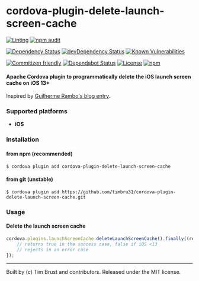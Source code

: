# cordova-plugin-delete-launch-screen-cache

[![Linting](https://github.com/timbru31/cordova-plugin-delete-launch-screen-cache/workflows/Linting/badge.svg)](https://github.com/timbru31/cordova-plugin-delete-launch-screen-cache/actions?query=workflow%3ALinting)
[![npm audit](https://github.com/timbru31/cordova-plugin-delete-launch-screen-cache/workflows/Security/badge.svg)](https://github.com/timbru31/cordova-plugin-delete-launch-screen-cache/actions?query=workflow%3ASecurity)

[![Dependency Status](https://david-dm.org/timbru31/cordova-plugin-delete-launch-screen-cache.svg)](https://david-dm.org/timbru31/cordova-plugin-delete-launch-screen-cache)
[![devDependency Status](https://david-dm.org/timbru31/cordova-plugin-delete-launch-screen-cache/dev-status.svg)](https://david-dm.org/timbru31/cordova-plugin-delete-launch-screen-cache#info=devDependencies)
[![Known Vulnerabilities](https://snyk.io/test/github/timbru31/cordova-plugin-delete-launch-screen-cache/badge.svg)](https://snyk.io/test/github/timbru31/cordova-plugin-delete-launch-screen-cache)

[![Commitizen friendly](https://img.shields.io/badge/commitizen-friendly-brightgreen.svg)](https://commitizen.github.io/cz-cli/)
[![Dependabot Status](https://api.dependabot.com/badges/status?host=github&repo=timbru31/cordova-plugin-delete-launch-screen-cache)](https://dependabot.com)
[![License](https://img.shields.io/badge/License-MIT-blue.svg)](LICENSE)
[![npm](https://img.shields.io/npm/v/cordova-plugin-delete-launch-screen-cache.svg)](https://www.npmjs.com/package/cordova-plugin-delete-launch-screen-cache)

#### Apache Cordova plugin to programmatically delete the iOS launch screen cache on iOS 13+

Inspired by [Guilherme Rambo's blog entry](https://rambo.codes/posts/2019-12-09-clearing-your-apps-launch-screen-cache-on-ios).

### Supported platforms

-   **iOS**

### Installation

#### from npm (recommended)

`$ cordova plugin add cordova-plugin-delete-launch-screen-cache`

#### from git (unstable)

`$ cordova plugin add https://github.com/timbru31/cordova-plugin-delete-launch-screen-cache.git`

### Usage

#### Delete the launch screen cache

```js
cordova.plugins.launchScreenCache.deleteLaunchScreenCache().finally((result) => {
    // returns true in the success case, false if iOS <13
    // rejects in an error case
});
```

---

Built by (c) Tim Brust and contributors. Released under the MIT license.
